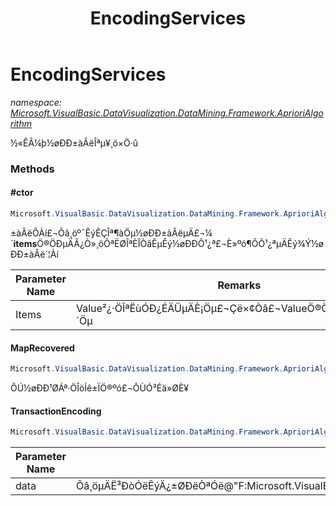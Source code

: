 ﻿---
title: EncodingServices
---

# EncodingServices
_namespace: [Microsoft.VisualBasic.DataVisualization.DataMining.Framework.AprioriAlgorithm](N-Microsoft.VisualBasic.DataVisualization.DataMining.Framework.AprioriAlgorithm.html)_

½«ÊÂ¼þ½øÐÐ±àÂëÎªµ¥¸ö×Ö·û

### Methods

#### #ctor
```csharp
Microsoft.VisualBasic.DataVisualization.DataMining.Framework.AprioriAlgorithm.EncodingServices.#ctor(System.String[],System.Int32[])
```
±àÂëÔ­Àí£¬Õâ¸öº¯ÊýÊÇÎª¶àÖµ½øÐÐ±àÂëµÄ£¬¼´**items**Ö®ÖÐµÄÃ¿Ò»¸öÔªËØÎªÈÎÒâÊµÊý½øÐÐÕ¹¿ª£¬È»ºó¶ÔÕ¹¿ªµÄÊý¾Ý½øÐÐ±àÂë´¦Àí

|Parameter Name|Remarks|
|--------------|-------|
|Items|Value²¿·ÖÎªËùÓÐ¿ÉÄÜµÄÈ¡Öµ£¬Çë×¢Òâ£¬ValueÖ®ÖÐ²»ÄÜ¹»ÓÐÖØ¸´Öµ|


#### MapRecovered
```csharp
Microsoft.VisualBasic.DataVisualization.DataMining.Framework.AprioriAlgorithm.EncodingServices.MapRecovered(System.String)
```
ÔÚ½øÐÐ¹ØÁª·ÖÎöÍê±ÏÖ®ºó£¬ÔÙÓ³Éä»ØÈ¥

#### TransactionEncoding
```csharp
Microsoft.VisualBasic.DataVisualization.DataMining.Framework.AprioriAlgorithm.EncodingServices.TransactionEncoding(System.Collections.Generic.IEnumerable{Microsoft.VisualBasic.DataVisualization.DataMining.Framework.AprioriAlgorithm.Transaction})
```


|Parameter Name|Remarks|
|--------------|-------|
|data|Õâ¸öµÄË³ÐòÓëÊýÄ¿±ØÐëÒªÓë@"F:Microsoft.VisualBasic.DataVisualization.DataMining.Framework.AprioriAlgorithm.EncodingServices._CodeMappings"»òÕß@"F:Microsoft.VisualBasic.DataVisualization.DataMining.Framework.AprioriAlgorithm.EncodingServices._originals"ÏàÒ»ÖÂ|





